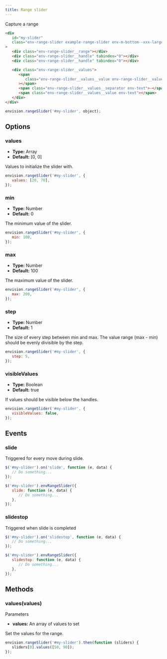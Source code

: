 ```yaml
---
title: Range slider
---
```


Capture a range

```html
<div
   id="my-slider"
   class="env-range-slider example-range-slider env-m-bottom--xxx-large"
>
   <div class="env-range-slider__range"></div>
   <div class="env-range-slider__handle" tabindex="0"></div>
   <div class="env-range-slider__handle" tabindex="0"></div>

   <div class="env-range-slider__values">
      <span
         class="env-range-slider__values__value env-range-slider__values__value--from env-text"
      ></span>
      <span class="env-range-slider__values__separator env-text">-</span>
      <span class="env-range-slider__values__value env-text"></span>
   </div>
</div>
```

```javascript
envision.rangeSlider('#my-slider', object);
```

## Options

### values

-  **Type:** Array
-  **Default:** [0, 0]

Values to initialize the slider with.

```javascript
envision.rangeSlider('#my-slider', {
   values: [20, 70],
});
```

### min

-  **Type:** Number
-  **Default:** 0

The minimum value of the slider.

```javascript
envision.rangeSlider('#my-slider', {
   min: 100,
});
```

### max

-  **Type:** Number
-  **Default:** 100

The maximum value of the slider.

```javascript
envision.rangeSlider('#my-slider', {
   max: 200,
});
```

### step

-  **Type:** Number
-  **Default:** 1

The size of every step between min and max. The value range (max - min) should be evenly divisible by the step.

```javascript
envision.rangeSlider('#my-slider', {
   step: 5,
});
```

### visibleValues

-  **Type:** Boolean
-  **Default:** true

If values should be visible below the handles.

```javascript
envision.rangeSlider('#my-slider', {
   visibleValues: false,
});
```

## Events

### slide

Triggered for every move during slide.

```javascript
$('#my-slider').on('slide', function (e, data) {
   // Do something...
});

$('#my-slider').envRangeSlider({
   slide: function (e, data) {
      // Do something...
   },
});
```

### slidestop

Triggered when slide is completed

```javascript
$('#my-slider').on('slidestop', function (e, data) {
   // Do something...
});

$('#my-slider').envRangeSlider({
   slidestop: function (e, data) {
      // Do something...
   },
});
```

## Methods

### values(values)

Parameters

-  **values:** An array of values to set

Set the values for the range.

```javascript
envision.rangeSlider('#my-slider').then(function (sliders) {
   sliders[0].values([50, 90]);
});
```
